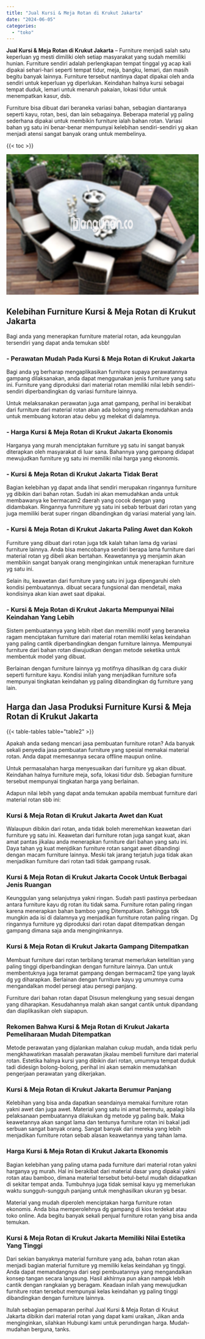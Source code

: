 ```yaml
---
title: "Jual Kursi & Meja Rotan di Krukut Jakarta"
date: "2024-06-05"
categories: 
  - "toko"
---
```


**Jual Kursi & Meja Rotan di Krukut Jakarta** – Furniture menjadi salah satu keperluan yg mesti dimiliki oleh setiap masyarakat yang sudah memiliki hunian. Furniture sendiri adalah perlengkapan tempat tinggal yg acap kali dipakai sehari-hari seperti tempat tidur, meja, bangku, lemari, dan masih begitu banyak lainnya. Furniture tersebut nantinya dapat dipakai oleh anda sendiri untuk keperluan yg diperlukan. Keindahan halnya kursi sebagai tempat duduk, lemari untuk menaruh pakaian, lokasi tidur untuk menempatkan kasur, dsb.

Furniture bisa dibuat dari beraneka variasi bahan, sebagian diantaranya seperti kayu, rotan, besi, dan lain sebagainya. Beberapa material yg paling sederhana dipakai untuk membikin furniture ialah bahan rotan. Variasi bahan yg satu ini benar-benar mempunyai kelebihan sendiri-sendiri yg akan menjadi atensi sangat banyak orang untuk membelinya.

{{< toc >}}

![Jual Kursi & Meja Rotan di Krukut Jakarta](/images/kursi-meja-rotan-murah10.png)

## Kelebihan Furniture Kursi & Meja Rotan di Krukut Jakarta

Bagi anda yang menerapkan furniture material rotan, ada keunggulan tersendiri yang dapat anda temukan sbb!

### \- Perawatan Mudah Pada Kursi & Meja Rotan di Krukut Jakarta

Bagi anda yg berharap mengaplikasikan furniture supaya perawatannya gampang dilaksanakan, anda dapat menggunakan jenis furniture yang satu ini. Furniture yang diproduksi dari material rotan memiliki nilai lebih sendiri-sendiri diperbandingkan dg variasi furniture lainnya.

Untuk melaksanakan perawatan juga amat gampang, perihal ini berakibat dari furniture dari material rotan akan ada bolong yang memudahkan anda untuk membuang kotoran atau debu yg melekat di dalamnya.

### \- Harga Kursi & Meja Rotan di Krukut Jakarta Ekonomis

Harganya yang murah menciptakan furniture yg satu ini sangat banyak diterapkan oleh masyarakat di luar sana. Bahannya yang gampang didapat mewujudkan furniture yg satu ini memiliki nilai harga yang ekonomis.

### \- Kursi & Meja Rotan di Krukut Jakarta Tidak Berat

Bagian kelebihan yg dapat anda lihat sendiri merupakan ringannya furniture yg dibikin dari bahan rotan. Sudah ini akan memudahkan anda untuk membawanya ke bermacam2 daerah yang cocok dengan yang didambakan. Ringannya funrniture yg satu ini sebab terbuat dari rotan yang juga memiliki berat super ringan dibandingkan dg variasi material yang lain.

### \- Kursi & Meja Rotan di Krukut Jakarta Paling Awet dan Kokoh

Furniture yang dibuat dari rotan juga tdk kalah tahan lama dg variasi furniture lainnya. Anda bisa mencobanya sendiri berapa lama furniture dari material rotan yg dibeli akan bertahan. Keawetannya yg menjamin akan membikin sangat banyak orang menginginkan untuk menerapkan furniture yg satu ini.

Selain itu, keawetan dari furniture yang satu ini juga dipengaruhi oleh kondisi pembuatannya. dibuat secara fungsional dan mendetail, maka kondisinya akan kian awet saat dipakai.

### \- Kursi & Meja Rotan di Krukut Jakarta Mempunyai Nilai Keindahan Yang Lebih

Sistem pembuatannya yang lebih ribet dan memiliki motif yang beraneka ragam menciptakan furniture dari material rotan memiliki kelas keindahan yang paling cantik diperbandingkan dengan furniture lainnya. Mempunyai furniture dari bahan rotan diwujudkan dengan metode seketika untuk membentuk model yang dibuat.

Berlainan dengan furniture lainnya yg motifnya dihasilkan dg cara diukir seperti furniture kayu. Kondisi inilah yang menjadikan furniture sofa mempunyai tingkatan keindahan yg paling dibandingkan dg furniture yang lain.

## Harga dan Jasa Produksi Furniture Kursi & Meja Rotan di Krukut Jakarta

{{< table-tables table="table2" >}}

Apakah anda sedang mencari jasa pembuatan furniture rotan? Ada banyak sekali penyedia jasa pembuatan furniture yang spesial memakai material rotan. Anda dapat memesannya secara offline maupun online.

Untuk permasalahan harga menyesuaikan dari furniture yg akan dibuat. Keindahan halnya furniture meja, sofa, lokasi tidur dsb. Sebagian furniture tersebut mempunyai tingkatan harga yang berlainan.

Adapun nilai lebih yang dapat anda temukan apabila membuat furniture dari material rotan sbb ini:

### Kursi & Meja Rotan di Krukut Jakarta Awet dan Kuat

Walaupun dibikin dari rotan, anda tidak boleh meremehkan keawetan dari furniture yg satu ini. Keawetan dari furniture rotan juga sangat kuat, akan amat pantas jikalau anda menerapkan furniture dari bahan yang satu ini. Daya tahan yg kuat menjdikan furniture rotan sangat awet dibandingi dengan macam furniture lainnya. Meski tak jarang terjatuh juga tidak akan menjadikan furniture dari rotan tadi tidak gampang rusak.

### Kursi & Meja Rotan di Krukut Jakarta Cocok Untuk Berbagai Jenis Ruangan

Keunggulan yang selanjutnya yakni ringan. Sudah pasti pastinya perbedaan antara furniture kayu dg rotan itu tidak sama. Furniture rotan paling ringan karena menerapkan bahan bamboo yang Ditempatkan. Sehingga tdk mungkin ada isi di dalamnya yg menjadikan furniture rotan paling ringan. Dg ringannya furniture yg diproduksi dari rotan dapat ditempatkan dengan gampang dimana saja anda menginginkannya.

### Kursi & Meja Rotan di Krukut Jakarta Gampang Ditempatkan

Membuat furniture dari rotan terbilang teramat memerlukan ketelitian yang paling tinggi diperbandingkan dengan furniture lainnya. Dan untuk membentuknya juga teramat gampang dengan bermacam2 tipe yang layak dg yg diharapkan. Berlainan dengan furniture kayu yg umumnya cuma mengandalkan model persegi atau persegi panjang.

Furniture dari bahan rotan dapat Disusun melengkung yang sesuai dengan yang diharapkan. Kesudahannya malah akan sangat cantik untuk dipandang dan diaplikasikan oleh siapapun.

### Rekomen Bahwa Kursi & Meja Rotan di Krukut Jakarta Pemeliharaan Mudah Ditempatkan

Metode perawatan yang dijalankan malahan cukup mudah, anda tidak perlu mengkhawatirkan masalah perawatan jikalau membeli furniture dari material rotan. Estetika halnya kursi yang dibikin dari rotan, umumnya tempat duduk tadi didesign bolong-bolong, perihal ini akan semakin memudahkan pengerjaan perawatan yang dikerjakan.

### Kursi & Meja Rotan di Krukut Jakarta Berumur Panjang

Kelebihan yang bisa anda dapatkan seandainya memakai furniture rotan yakni awet dan juga awet. Material yang satu ini amat bermutu, apalagi bila pelaksanaan pembuatannya dilakukan dg metode yg paling baik. Maka keawetannya akan sangat lama dan tentunya furniture rotan ini bakal jadi serbuan sangat banyak orang. Sangat banyak dari mereka yang lebih menjadikan furniture rotan sebab alasan keawetannya yang tahan lama.

### Harga Kursi & Meja Rotan di Krukut Jakarta Ekonomis

Bagian kelebihan yang paling utama pada furniture dari material rotan yakni harganya yg murah. Hal ini berakibat dari material dasar yang dipakai yakni rotan atau bamboo, dimana material tersebut betul-betul mudah didapatkan di sekitar tempat anda. Tumbuhnya juga tidak semisal kayu yg memerlukan waktu sungguh-sungguh panjang untuk menghasilkan ukuran yg besar.

Material yang mudah diperoleh menciptakan harga furniture rotan ekonomis. Anda bisa memperolehnya dg gampang di kios terdekat atau toko online. Ada begitu banyak sekali penjual furniture rotan yang bisa anda temukan.

### Kursi & Meja Rotan di Krukut Jakarta Memiliki Nilai Estetika Yang Tinggi

Dari sekian banyaknya material furniture yang ada, bahan rotan akan menjadi bagian material furniture yg memiliki kelas keindahan yg tinggi. Anda dapat memandangnya dari segi pembuatannya yang mengandalkan konsep tangan secara langsung. Hasil akhirnya pun akan nampak lebih cantik dengan rangkaian yg beragam. Keadaan inilah yang mewujudkan furniture rotan tersebut mempunyai kelas keindahan yg paling tinggi dibandingkan dengan furniture lainnya.

Itulah sebagian pemaparan perihal Jual Kursi & Meja Rotan di Krukut Jakarta dibikin dari material rotan yang dapat kami uraikan, Jikan anda menginginkan, silahkan Hubungi kami untuk perundingan harga. Mudah-mudahan berguna, tanks.
